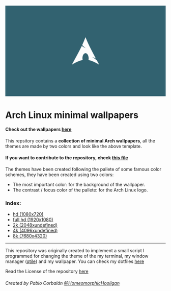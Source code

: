 <p align="center">
  <img src="wallpapers/2k/breeze.png" alt="...">
</p>

# Arch Linux minimal wallpapers

#### Check out the wallpapers [here](other/wallpapers.md)

This repsitory contains a **collection of minimal Arch wallpapers**, all the themes are made by two colors and look like the above template.

#### If you want to contribute to the repository, check [this file](other/contributing.md)

The themes have been created following the pallete of some famous color schemes, they have been created using two colors:

- The most important color: for the background of the wallpaper.
- The contrast / focus color of the pallete: for the Arch Linux logo.

### Index:
- [hd (1080x720)](wallpapers/hd/)
- [full hd (1920x1080)](wallpapers/full-hd)
- [2k (2048xundefined)](wallpapers/2k)
- [4k (4096xundefined)](wallpapers/4k)
- [8k (7680x4320)](wallpapers/8k)

--- 
This repository was originally created to implement a small script I programmed for changing the theme of the my terminal, my window manager ([qtile](https://qtile.org)) and my wallpaper. You can check my dotfiles [here](https://github.com/pablocorbalann/dotfiles)

Read the License of the repository [here](other/LICENSE)

###### Created by Pablo Corbalán [@HomeomorphicHooligan](https://github.com/HomeomorphicHooligan)
